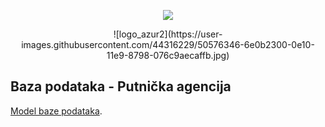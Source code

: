 <p align="center"><img src="http://marija-barusic.from.hr/images/logo_azur2.png"></p>

<p align="center">![logo_azur2](https://user-images.githubusercontent.com/44316229/50576346-6e0b2300-0e10-11e9-8798-076c9aecaffb.jpg)</p>


## Baza podataka - Putnička agencija

[Model baze podataka](https://app.sqldbm.com/SQLServer/Share/6m64goPbesGZm1VJBSwCzEGFrngIE8md_DYjF4jNYw0).
